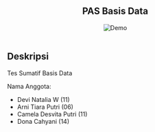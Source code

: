 <h2 align="center">
  PAS Basis Data<br/>
</h2>
<div align="center">
  <img alt="Demo" src="" />
</div>

<br/>

## Deskripsi

Tes Sumatif Basis Data<br/>

Nama Anggota:

- Devi Natalia W (11)
- Arni Tiara Putri (06)
- Camela Desvita Putri (11)
- Dona Cahyani (14) 
